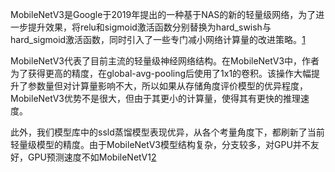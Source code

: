 

<!--
 * @version:
 * @Author:  StevenJokess https://github.com/StevenJokess
 * @Date: 2020-11-27 22:27:54
 * @LastEditors:  StevenJokess https://github.com/StevenJokess
 * @LastEditTime: 2020-12-25 00:21:56
 * @Description:
 * @TODO::
 * @Reference:
-->



MobileNetV3是Google于2019年提出的一种基于NAS的新的轻量级网络，为了进一步提升效果，将relu和sigmoid激活函数分别替换为hard_swish与hard_sigmoid激活函数，同时引入了一些专门减小网络计算量的改进策略。[1]

MobileNetV3代表了目前主流的轻量级神经网络结构。在MobileNetV3中，作者为了获得更高的精度，在global-avg-pooling后使用了1x1的卷积。该操作大幅提升了参数量但对计算量影响不大，所以如果从存储角度评价模型的优异程度，MobileNetV3优势不是很大，但由于其更小的计算量，使得其有更快的推理速度。


此外，我们模型库中的ssld蒸馏模型表现优异，从各个考量角度下，都刷新了当前轻量级模型的精度。由于MobileNetV3模型结构复杂，分支较多，对GPU并不友好，GPU预测速度不如MobileNetV1[2]



[1]: https://github.com/d-li14/mobilenetv3.pytorch
[2]: https://paddleclas.readthedocs.io/zh_CN/latest/models/Mobile.html
[3]: https://github.com/pytorch/vision/pull/3182/files
